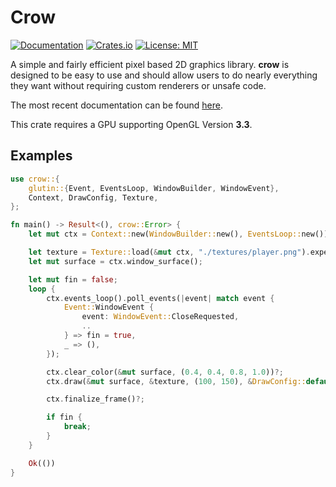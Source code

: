 # Crow

[![Documentation][di]][dl] [![Crates.io][ri]][rl] [![License: MIT][li]][ll]

[di]: https://docs.rs/crow/badge.svg
[dl]: https://docs.rs/crow

[ri]: https://img.shields.io/crates/v/crow.svg
[rl]: https://crates.io/crates/crow/

[li]: https://img.shields.io/badge/License-MIT-blue.svg
[ll]: ./LICENSE

A simple and fairly efficient pixel based 2D graphics library. **crow** is designed to be easy to use and
should allow users to do nearly everything they want without requiring custom renderers or unsafe code.

The most recent documentation can be found [here](https://docs.rs/crow/0.3.0/crow/).

This crate requires a GPU supporting OpenGL Version **3.3**.

## Examples

```rust
use crow::{
    glutin::{Event, EventsLoop, WindowBuilder, WindowEvent},
    Context, DrawConfig, Texture,
};

fn main() -> Result<(), crow::Error> {
    let mut ctx = Context::new(WindowBuilder::new(), EventsLoop::new())?;

    let texture = Texture::load(&mut ctx, "./textures/player.png").expect("Unable to load texture");
    let mut surface = ctx.window_surface();

    let mut fin = false;
    loop {
        ctx.events_loop().poll_events(|event| match event {
            Event::WindowEvent {
                event: WindowEvent::CloseRequested,
                ..
            } => fin = true,
            _ => (),
        });

        ctx.clear_color(&mut surface, (0.4, 0.4, 0.8, 1.0))?;
        ctx.draw(&mut surface, &texture, (100, 150), &DrawConfig::default())?;

        ctx.finalize_frame()?;

        if fin {
            break;
        }
    }

    Ok(())
}

```
